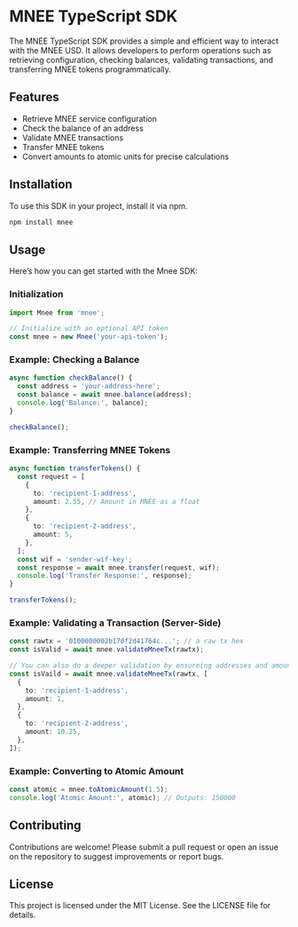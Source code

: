 # MNEE TypeScript SDK

The MNEE TypeScript SDK provides a simple and efficient way to interact with the MNEE USD. It allows developers to perform operations such as retrieving configuration, checking balances, validating transactions, and transferring MNEE tokens programmatically.

## Features

- Retrieve MNEE service configuration
- Check the balance of an address
- Validate MNEE transactions
- Transfer MNEE tokens
- Convert amounts to atomic units for precise calculations

## Installation

To use this SDK in your project, install it via npm.

```bash
npm install mnee
```

## Usage

Here’s how you can get started with the Mnee SDK:

### Initialization

```typescript
import Mnee from 'mnee';

// Initialize with an optional API token
const mnee = new Mnee('your-api-token');
```

### Example: Checking a Balance

```typescript
async function checkBalance() {
  const address = 'your-address-here';
  const balance = await mnee.balance(address);
  console.log('Balance:', balance);
}

checkBalance();
```

### Example: Transferring MNEE Tokens

```typescript
async function transferTokens() {
  const request = [
    {
      to: 'recipient-1-address',
      amount: 2.55, // Amount in MNEE as a float
    },
    {
      to: 'recipient-2-address',
      amount: 5,
    },
  ];
  const wif = 'sender-wif-key';
  const response = await mnee.transfer(request, wif);
  console.log('Transfer Response:', response);
}

transferTokens();
```

### Example: Validating a Transaction (Server-Side)

```typescript
const rawtx = '0100000002b170f2d41764c...'; // a raw tx hex
const isValid = await mnee.validateMneeTx(rawtx);

// You can also do a deeper validation by ensureing addresses and amounts are properly paid
const isVaild = await mnee.validateMneeTx(rawtx, [
  {
    to: 'recipient-1-address',
    amount: 1,
  },
  {
    to: 'recipient-2-address',
    amount: 10.25,
  },
]);
```

### Example: Converting to Atomic Amount

```typescript
const atomic = mnee.toAtomicAmount(1.5);
console.log('Atomic Amount:', atomic); // Outputs: 150000
```

## Contributing

Contributions are welcome! Please submit a pull request or open an issue on the repository to suggest improvements or report bugs.

## License

This project is licensed under the MIT License. See the LICENSE file for details.
